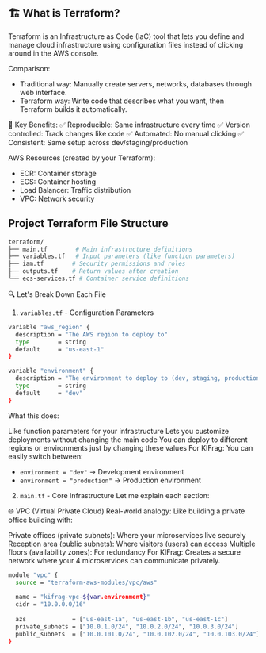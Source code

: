 ## 🏗️ What is Terraform?
Terraform is an Infrastructure as Code (IaC) tool that lets you define and manage cloud infrastructure using configuration files instead of clicking around in the AWS console.

Comparison:
* Traditional way: Manually create servers, networks, databases through web interface.
* Terraform way: Write code that describes what you want, then Terraform builds it automatically.

🎯 Key Benefits:
✅ Reproducible: Same infrastructure every time
✅ Version controlled: Track changes like code
✅ Automated: No manual clicking
✅ Consistent: Same setup across dev/staging/production

AWS Resources (created by your Terraform):
* ECR: Container storage
* ECS: Container hosting
* Load Balancer: Traffic distribution
* VPC: Network security

## Project Terraform File Structure
```bash
terraform/
├── main.tf        # Main infrastructure definitions
├── variables.tf   # Input parameters (like function parameters)
├── iam.tf        # Security permissions and roles
├── outputs.tf    # Return values after creation
└── ecs-services.tf # Container service definitions
```
🔍 Let's Break Down Each File
1. ```variables.tf``` - Configuration Parameters

```bash
variable "aws_region" {
  description = "The AWS region to deploy to"
  type        = string
  default     = "us-east-1"
}

variable "environment" {
  description = "The environment to deploy to (dev, staging, production)"
  type        = string
  default     = "dev"
}
```

What this does:

Like function parameters for your infrastructure
Lets you customize deployments without changing the main code
You can deploy to different regions or environments just by changing these values
For KIFrag: You can easily switch between:

* ```environment = "dev"``` → Development environment
* ```environment = "production"``` → Production environment

2. ```main.tf``` - Core Infrastructure
Let me explain each section:

🌐 VPC (Virtual Private Cloud)
Real-world analogy: Like building a private office building with:

Private offices (private subnets): Where your microservices live securely
Reception area (public subnets): Where visitors (users) can access
Multiple floors (availability zones): For redundancy
For KIFrag: Creates a secure network where your 4 microservices can communicate privately.

```bash
module "vpc" {
  source = "terraform-aws-modules/vpc/aws"
  
  name = "kifrag-vpc-${var.environment}"
  cidr = "10.0.0.0/16"
  
  azs             = ["us-east-1a", "us-east-1b", "us-east-1c"]
  private_subnets = ["10.0.1.0/24", "10.0.2.0/24", "10.0.3.0/24"]
  public_subnets  = ["10.0.101.0/24", "10.0.102.0/24", "10.0.103.0/24"]
}
````
